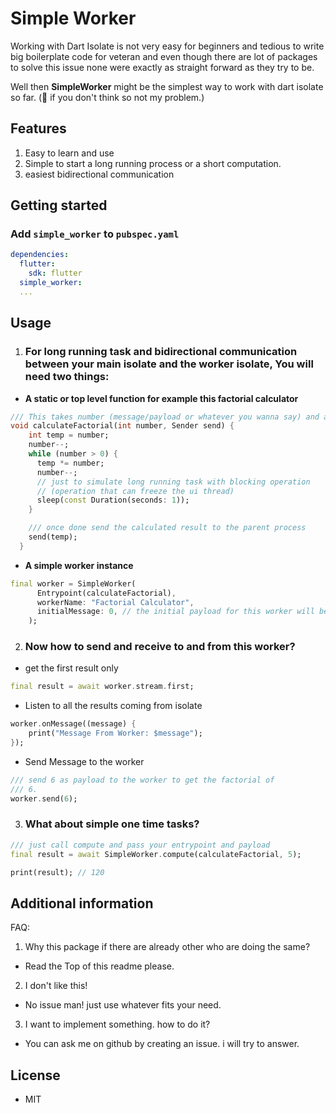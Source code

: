 # Simple Worker

Working with Dart Isolate is not very easy for beginners and tedious to write
big boilerplate code for veteran and even though there are lot of packages to 
solve this issue none were exactly as straight forward as they try to be.

Well then **SimpleWorker** might be the simplest way to work with dart isolate
so far. (🙂 if you don't think so not my problem.) 

## Features

1. Easy to learn and use
2. Simple to start a long running process or a short computation.
3. easiest bidirectional communication

## Getting started

### Add `simple_worker` to `pubspec.yaml`

```yaml
dependencies:
  flutter:
    sdk: flutter
  simple_worker:
  ...
```

## Usage

1. ### For long running task and bidirectional communication between your main isolate and the worker isolate, You will need two things:

- **A static or top level function for example this factorial calculator**

```dart
/// This takes number (message/payload or whatever you wanna say) and a sender
void calculateFactorial(int number, Sender send) {
    int temp = number;
    number--;
    while (number > 0) {
      temp *= number;
      number--;
      // just to simulate long running task with blocking operation
      // (operation that can freeze the ui thread)
      sleep(const Duration(seconds: 1));
    }

    /// once done send the calculated result to the parent process
    send(temp);
  }
```

- **A simple worker instance**

```dart
final worker = SimpleWorker(
      Entrypoint(calculateFactorial),
      workerName: "Factorial Calculator",
      initialMessage: 0, // the initial payload for this worker will be 0
    );
```

2. ### Now how to send and receive to and from this worker?

- get the first result only
```dart
final result = await worker.stream.first;
```

- Listen to all the results coming from isolate

```dart
worker.onMessage((message) {
    print("Message From Worker: $message");
});
```

- Send Message to the worker 
```dart
/// send 6 as payload to the worker to get the factorial of 
/// 6.
worker.send(6);

```

3. ### What about simple one time tasks?

```dart
/// just call compute and pass your entrypoint and payload
final result = await SimpleWorker.compute(calculateFactorial, 5);

print(result); // 120

```


## Additional information

FAQ:

1. Why this package if there are already other who are doing the same?
- Read the Top of this readme please.

2. I don't like this!
- No issue man! just use whatever fits your need.

3. I want to implement something. how to do it?
- You can ask me on github by creating an issue. i will try to answer.

## License 
- MIT 